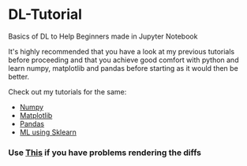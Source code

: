 # DL-Tutorial
Basics of DL to Help Beginners made in Jupyter Notebook

It's highly recommended that you have a look at my previous tutorials before proceeding and that you achieve good comfort with python and learn numpy, matplotlib and pandas before starting as it would then be better. 

Check out my tutorials for the same:
* [Numpy](https://github.com/Syzygianinfern0/Numpy-Tutorial)
* [Matplotlib](https://github.com/Syzygianinfern0/Matplotlib-Tutorial)
* [Pandas](https://github.com/Syzygianinfern0/Pandas-Tutorial)
* [ML using Sklearn](https://github.com/Syzygianinfern0/ML-Tutorial)


### Use [This](https://nbviewer.jupyter.org/github/Syzygianinfern0/DL-Tutorial/tree/master/) if you have problems rendering the diffs